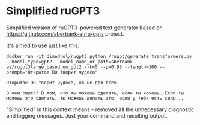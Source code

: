 # Simplified ruGPT3

Simplified version of ruGPT3-powered text generator based on https://github.com/sberbank-ai/ru-gpts project.

It's aimed to use just like this:

```
docker run -it dimedrol/rugpt3 python /rugpt/generate_transformers.py --model_type=gpt2 --model_name_or_path=sberbank-ai/rugpt3large_based_on_gpt2 --k=5 --p=0.95 --length=100 --prompt="Открытое ПО творит чудеса"

Открытое ПО творит чудеса, но не для всех.

В чем смысл? В том, что ты можешь сделать, если ты хочешь. Если ты можешь это сделать, ты можешь делать это, если у тебя есть силы...
```

"Simplified" in this context means - removed all the unnecessary diagnostic and logging messages. Just your command and resulting output.
